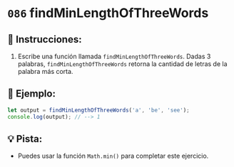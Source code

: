 # `086` findMinLengthOfThreeWords

## 📝 Instrucciones:

1. Escribe una función llamada `findMinLengthOfThreeWords`. Dadas 3 palabras, `findMinLengthOfThreeWords` retorna la cantidad de letras de la palabra más corta.

## 📎 Ejemplo:

```js
let output = findMinLengthOfThreeWords('a', 'be', 'see');
console.log(output); // --> 1
```

## 💡 Pista:

+ Puedes usar la función `Math.min()` para completar este ejercicio.
